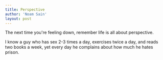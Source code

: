 ```yaml
---
title: Perspective
author: 'Noam Sain'
layout: post
---
```


The next time you're feeling down, remember life is all about perspective.

I know a guy who has sex 2-3 times a day, exercises twice a day, and reads two books a week, yet every day he complains about how much he hates prison.